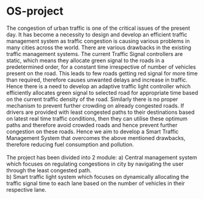 # OS-project

The congestion of urban traffic is one of the critical issues of the present day. 
It has become a necessity to design and develop an efficient traffic management system as traffic congestion is causing various problems in many cities across the world. 
There are various drawbacks in the existing traffic management systems. The current Traffic Signal controllers are static, which means they allocate green signal to the roads in a predetermined order, for a constant time irrespective of number of vehicles present on the road. This leads to few roads getting red signal for more time than required, therefore causes unwanted delays and increase in traffic. Hence there is a need to develop an adaptive traffic light controller which efficiently allocates green signal to selected road for appropriate time based on the current traffic density of the road. Similarly there is no proper mechanism to prevent further crowding on already congested roads. If drivers are provided with least congested paths to their destinations based on latest real time traffic conditions, then they can utilise these optimum paths and therefore avoid crowded roads and hence prevent further congestion on these roads. 
Hence we aim to develop a Smart Traffic Management System that overcomes the above mentioned drawbacks, therefore reducing fuel consumption and pollution. <br><br>
The project has been divided into 2 module:
a) Central management system which focuses on regulating congestions in city by navigating the user through the least congested path.<br>
b) Smart traffic light system which focuses on dynamically allocating the traffic signal time to each lane based on the number of vehicles in their respective lane.<br>
